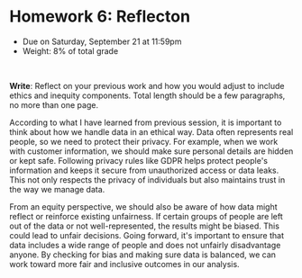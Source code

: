 # Homework 6: Reflecton

- Due on Saturday, September 21 at 11:59pm
- Weight: 8% of total grade

<br>

**Write**: Reflect on your previous work and how you would adjust to include ethics and inequity components. Total length should be a few paragraphs, no more than one page.

According to what I have learned from previous session, it is important to think about how we handle data in an ethical way. Data often represents real people, so we need to protect their privacy. For example, when we work with customer information, we should make sure personal details are hidden or kept safe. Following privacy rules like GDPR helps protect people's information and keeps it secure from unauthorized access or data leaks. This not only respects the privacy of individuals but also maintains trust in the way we manage data.

From an equity perspective, we should also be aware of how data might reflect or reinforce existing unfairness. If certain groups of people are left out of the data or not well-represented, the results might be biased. This could lead to unfair decisions. Going forward, it's important to ensure that data includes a wide range of people and does not unfairly disadvantage anyone. By checking for bias and making sure data is balanced, we can work toward more fair and inclusive outcomes in our analysis.
